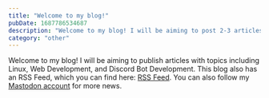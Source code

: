 ```yaml
---
title: "Welcome to my blog!"
pubDate: 1687786534687
description: "Welcome to my blog! I will be aiming to post 2-3 articles per week, with topics including Linux, Web Development, and Discord Bot Development. This blog also has an RSS Feed, which you can find here: [RSS Feed](/blog/rss.xml)."
category: "other"
---
```


Welcome to my blog! I will be aiming to publish articles with topics including Linux, Web Development, and Discord Bot Development. This blog also has an RSS Feed, which you can find here: [RSS Feed](/blog/rss.xml). You can also follow my <a href="https://mastodon.social/@QuadRadical" target="_blank">Mastodon account</a> for more news.

